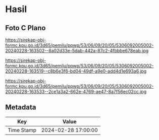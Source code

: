 # Hasil

## Foto C Plano

https://sirekap-obj-formc.kpu.go.id/3d65/pemilu/ppwp/53/06/09/20/05/5306092005002-20240228-163502--8a02d33e-5dab-442a-87c2-4fbbbe678eab.jpg

https://sirekap-obj-formc.kpu.go.id/3d65/pemilu/ppwp/53/06/09/20/05/5306092005002-20240228-163519--c8b6e3f6-bd04-49df-a9e0-add4d1e693a6.jpg

https://sirekap-obj-formc.kpu.go.id/3d65/pemilu/ppwp/53/06/09/20/05/5306092005002-20240228-163533--2ce1a3a2-662e-4769-ae47-8a7f56ec02cc.jpg


## Metadata

| Key        | Value               |
| ---------- | ------------------- |
| Time Stamp | 2024-02-28 17:00:00 |



